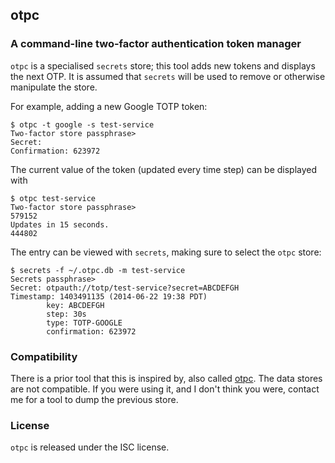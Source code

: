 ## otpc
### A command-line two-factor authentication token manager

`otpc` is a specialised `secrets` store; this tool adds new tokens and
displays the next OTP. It is assumed that `secrets` will be used to
remove or otherwise manipulate the store.

For example, adding a new Google TOTP token:

```
$ otpc -t google -s test-service
Two-factor store passphrase> 
Secret: 
Confirmation: 623972
```

The current value of the token (updated every time step) can be
displayed with

```
$ otpc test-service
Two-factor store passphrase> 
579152
Updates in 15 seconds.
444802
```

The entry can be viewed with `secrets`, making sure to select the `otpc` store:

```
$ secrets -f ~/.otpc.db -m test-service
Secrets passphrase> 
Secret: otpauth://totp/test-service?secret=ABCDEFGH
Timestamp: 1403491135 (2014-06-22 19:38 PDT)
        key: ABCDEFGH
        step: 30s
        type: TOTP-GOOGLE
        confirmation: 623972
```

### Compatibility

There is a prior tool that this is inspired by, also called
[otpc](https://github.com/kisom/otpc). The data stores are not
compatible. If you were using it, and I don't think you were, contact
me for a tool to dump the previous store.

### License

`otpc` is released under the ISC license.
